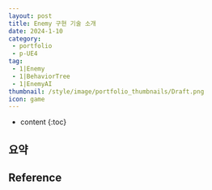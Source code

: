 ```yaml
---
layout: post
title: Enemy 구현 기술 소개
date: 2024-1-10
category: 
 - portfolio
 - p-UE4
tag:
 - 1|Enemy
 - 1|BehaviorTree
 - 1|EnemyAI
thumbnail: /style/image/portfolio_thumbnails/Draft.png
icon: game
---
```


* content
{:toc}

## 요약

## 

## 

## 

## Reference
